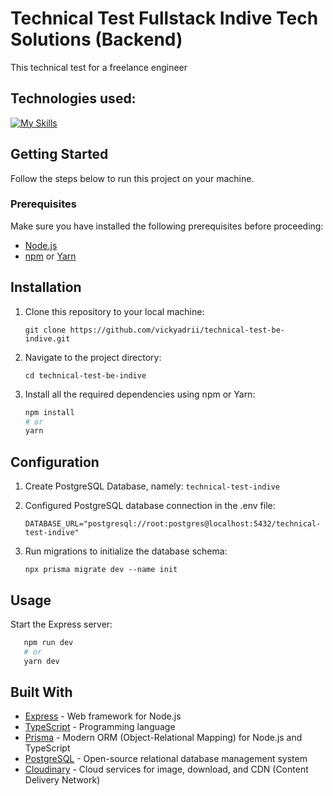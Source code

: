 # Technical Test Fullstack Indive Tech Solutions (Backend)

This technical test for a freelance engineer

## Technologies used:
[![My Skills](https://skillicons.dev/icons?i=express,ts,prisma,postgres)](https://skillicons.dev)

## Getting Started

Follow the steps below to run this project on your machine.

### Prerequisites

Make sure you have installed the following prerequisites before proceeding:

- [Node.js](https://nodejs.org/)
- [npm](https://www.npmjs.com/) or [Yarn](https://yarnpkg.com/)

## Installation

1. Clone this repository to your local machine:

   ```git clone https://github.com/vickyadrii/technical-test-be-indive.git```

2. Navigate to the project directory:

   ```cd technical-test-be-indive```
3. Install all the required dependencies using npm or Yarn:
   ````bash
   npm install
   # or
   yarn
   ````

## Configuration

1. Create PostgreSQL Database, namely: ```technical-test-indive```
2. Configured PostgreSQL database connection in the .env file:

   ```DATABASE_URL="postgresql://root:postgres@localhost:5432/technical-test-indive"```

3. Run migrations to initialize the database schema:

   ```npx prisma migrate dev --name init```

## Usage

Start the Express server:

````bash
   npm run dev
   # or
   yarn dev
   ````

## Built With
- [Express](https://expressjs.com/) - Web framework for Node.js
- [TypeScript](https://www.typescriptlang.org/) - Programming language
- [Prisma](https://www.prisma.io/) - Modern ORM (Object-Relational Mapping) for Node.js and TypeScript
- [PostgreSQL](https://www.postgresql.org/) - Open-source relational database management system
- [Cloudinary](https://cloudinary.com/) - Cloud services for image, download, and CDN (Content Delivery Network)
